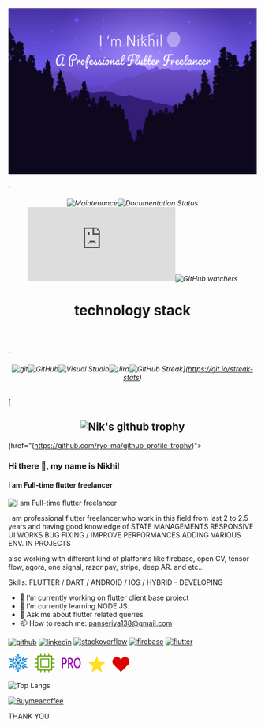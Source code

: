 <img align="center" alt="Coding" width="1080" src="https://raw.githubusercontent.com/Nik8110/Nik8110/main/gitname.jpg">
 
 
.<h6 align="center">![Maintenance](https://img.shields.io/badge/Maintained%3F-yes-green.svg)![Documentation Status](https://readthedocs.org/projects/ansicolortags/badge/?version=latest)![GitHub branches](https://badgen.net/github/branches/Naereen/Strapdown.js)![GitHub watchers](https://img.shields.io/github/watchers/Naereen/StrapDown.js.svg?style=social&label=Watch&maxAge=2592000)</h6>
 
 
 
<header>
 
<h1 align="center"> technology stack</h1>
</header>


.<h6 align="center">![git](https://img.shields.io/badge/--F05032?logo=git&logoColor=ffffff)![GitHub](https://badgen.net/badge/icon/github?icon=github&label)![Visual Studio](https://badgen.net/badge/icon/visualstudio?icon=visualstudio&label)![Jira](https://badgen.net/badge/icon/jira?icon=jira&label)![GitHub Streak](https://github-readme-streak-stats.herokuapp.com/?user=Nik8110)](https://git.io/streak-stats)</h6> 


<!-- <h6 align="center">![Visual Studio](https://badgen.net/badge/icon/visualstudio?icon=visualstudio&label)![Jira](https://badgen.net/badge/icon/jira?icon=jira&label)![GitHub Streak](https://github-readme-streak-stats.herokuapp.com/?user=Nik8110)</h6> -->

[<h2 align="center">![Nik's github trophy](https://github-profile-trophy.vercel.app/?username=Nik8110&row=1)</h2>]href="(https://github.com/ryo-ma/github-profile-trophy)">

### Hi there 👋, my name is Nikhil
#### I am Full-time flutter freelancer
![I am Full-time flutter freelancer](https://github-readme-stats.vercel.app/api?username=Nik8110&show_icons=true&theme=radical)

i am professional flutter freelancer.who work in this field from last 2 to 2.5 years and having good knowledge of 
STATE MANAGEMENTS
RESPONSIVE UI WORKS
BUG FIXING / IMPROVE PERFORMANCES
ADDING VARIOUS ENV. IN PROJECTS

also working with different kind of platforms like 
firebase, open CV, tensor flow, agora, one signal, razor pay, stripe, deep AR. and etc...



Skills: FLUTTER / DART / ANDROID / IOS / HYBRID - DEVELOPING

- 🔭 I’m currently working on flutter client base project 
- 🌱 I’m currently learning NODE JS. 
- 💬 Ask me about flutter related queries 
- 📫 How to reach me: panseriya138@gmail.com 


[<img align="center" src='https://cdn.jsdelivr.net/npm/simple-icons@3.0.1/icons/github.svg' alt='github' height='40'>](https://github.com/https://github.com/nik8110)  [<img align="center" src='https://cdn.jsdelivr.net/npm/simple-icons@3.0.1/icons/linkedin.svg' alt='linkedin' height='40'>](https://www.linkedin.com/in/https://www.linkedin.com/in/nikhil-pansheriya-72483b158/)  [<img src='https://cdn.jsdelivr.net/npm/simple-icons@3.0.1/icons/stackoverflow.svg' alt='stackoverflow' height='40'>](https://stackoverflow.com/users/https://stackoverflow.com/users/14697993/ni-k)  [<img src='https://cdn.jsdelivr.net/npm/simple-icons@3.0.1/icons/firebase.svg' alt='firebase' height='40'>](firebase.com)  [<img src='https://cdn.jsdelivr.net/npm/simple-icons@3.0.1/icons/flutter.svg' alt='flutter' height='40'>](flutter.com)  

<a href='https://archiveprogram.github.com/'><img src='https://raw.githubusercontent.com/acervenky/animated-github-badges/master/assets/acbadge.gif' width='40' height='40'></a> <a href='https://docs.github.com/en/developers'><img src='https://raw.githubusercontent.com/acervenky/animated-github-badges/master/assets/devbadge.gif' width='40' height='40'></a> <a href='https://github.com/pricing'><img src='https://raw.githubusercontent.com/acervenky/animated-github-badges/master/assets/pro.gif' width='40' height='40'></a> <a href='https://stars.github.com/'><img src='https://raw.githubusercontent.com/acervenky/animated-github-badges/master/assets/starbadge.gif' width='35' height='35'></a> <a href='https://docs.github.com/en/github/supporting-the-open-source-community-with-github-sponsors'><img src='https://raw.githubusercontent.com/acervenky/animated-github-badges/master/assets/sponsorbadge.gif' width='35' height='35'></a> 

![Top Langs](https://github-readme-stats.vercel.app/api/top-langs/?username=Nik8110&layout=compact)

[![Buymeacoffee](https://badgen.net/badge/icon/buymeacoffee?icon=buymeacoffee&label)](https://https://www.buymeacoffee.com/)

THANK YOU
